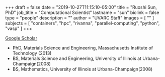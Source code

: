 +++
draft = false
date = "2019-10-27T11:15:10-05:00"
title = "Ruoshi Sun, PhD"
job_title = "Computational Scientist"
lastname = "sun"
biolink = false
type = "people"
description = ""
author = "UVARC Staff"
images = [
  ""
]
subjects = [
  "containers",
  "hpc",
  "rivanna",
  "parallel-computing",
  "python",
  "vasp"
]
+++

[Google Scholar](https://scholar.google.com/citations?user=SnJ0Pb8AAAAJ&hl=en)

* PhD, Materials Science and Engineering, Massachusetts Institute of Technology (2013)
* BS, Materials Science and Engineering, University of Illinois at Urbana-Champaign(2008)
* BS, Mathematics, University of Illinois at Urbana-Champaign(2008)
